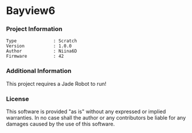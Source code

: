 Bayview6
================



### Project Information
```
Type              : Scratch
Version           : 1.0.0
Author            : Niina6D
Firmware          : 42
```

### Additional Information
This project requires a Jade Robot to run!

### License
This software is provided "as is" without any expressed or implied warranties.  In no case shall the author or any contributors be liable for any damages caused by the use of this software.

